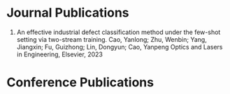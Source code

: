 # Journal Publications
1. An effective industrial defect classification method under the few-shot setting via two-stream training.
Cao, Yanlong; Zhu, Wenbin; Yang, Jiangxin; Fu, Guizhong; Lin, Dongyun; Cao, Yanpeng
Optics and Lasers in Engineering, Elsevier, 2023
# Conference Publications
